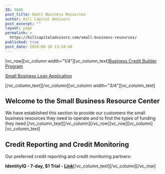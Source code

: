 ```yaml
---
ID: 5045
post_title: Small Business Resources
author: Hill Capital Advisors
post_excerpt: ""
layout: page
permalink: >
  https://hillcapitaladvisors.com/small-business-resources/
published: true
post_date: 2020-08-10 13:34:40
---
```

[vc_row][vc_column width="1/4"][vc_column_text]<a href="https://hillcapitaladvisors.com/business-credit-builder-finance-program-page/">Business Credit Builder Program</a>

<a href="https://hillcapitaladvisors.com/line-of-credit-small-business-loan-application/">Small Business Loan Application</a>

[/vc_column_text][/vc_column][vc_column width="3/4"][vc_column_text]
<h2>Welcome to the Small Business Resource Center</h2>
We have established this section to provide our customers the small business resources they need to operate and to find the types of funding they need.[/vc_column_text][/vc_column][/vc_row][vc_row][vc_column][vc_column_text]
<h2>Credit Reporting and Credit Monitoring</h2>
Our preferred credit reporting and credit monitoring partners:

<strong>IdentityIQ - 7-day, $1 Trial - <a href="https://www.identityiq.com/sc-securemax.aspx?offercode=431253TD">Link</a></strong>[/vc_column_text][/vc_column][/vc_row]